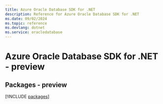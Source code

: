 ```yaml
---
title: Azure Oracle Database SDK for .NET
description: Reference for Azure Oracle Database SDK for .NET
ms.date: 09/02/2024
ms.topic: reference
ms.devlang: dotnet
ms.service: oracledatabase
---
```

# Azure Oracle Database SDK for .NET - preview
## Packages - preview
[!INCLUDE [packages](oracle-database-index.md)]